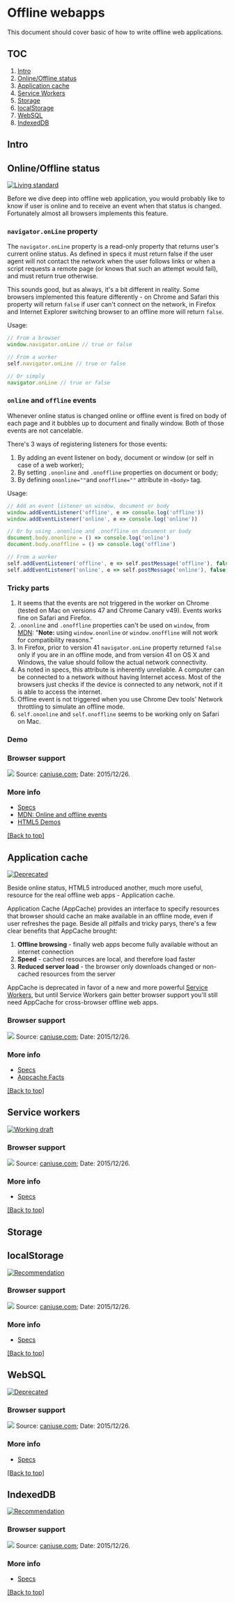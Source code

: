 # Offline webapps

This document should cover basic of how to write offline web applications.

## TOC

1. [Intro](#intro)
2. [Online/Offline status](#onlineoffline-status)
3. [Application cache](#application-cache)
4. [Service Workers](#service-workers)
5. [Storage](#storage)
6. [localStorage](#localstorage)
7. [WebSQL](#websql)
8. [IndexedDB](#indexeddb)

## Intro

## Online/Offline status
[![Living standard](https://img.shields.io/badge/Specs-LS-brightgreen.svg?style=flat-square)](https://html.spec.whatwg.org/multipage/browsers.html#browser-state)

Before we dive deep into offline web application, you would probably like to know if user is online and to receive an event when that status is changed.  
Fortunately almost all browsers implements this feature.

### `navigator.onLine` property

The `navigator.onLine` property is a read-only property that returns user's current online status. As defined in specs it must return false if the user agent will not contact the network when the user follows links or when a script requests a remote page (or knows that such an attempt would fail), and must return true otherwise.

This sounds good, but as always, it's a bit different in reality. Some browsers implemented this feature differently - on Chrome and Safari this property will return `false` if user can't connect on the network, in Firefox and Internet Explorer switching browser to an offline more will return `false`.

Usage:

```js
// From a browser
window.navigator.onLine // true or false

// From a worker
self.navigator.onLine // true or false

// Or simply
navigator.onLine // true or false
```

### `online` and `offline` events

Whenever online status is changed online or offline event is fired on body of each page and it bubbles up to document and finally window. Both of those events are not cancelable.

There's 3 ways of registering listeners for those events:

1. By adding an event listener on body, document or window (or self in case of a web worker);
2. By setting `.ononline` and `.onoffline` properties on document or body;
3. By defining `ononline=""`and `onoffline=""` attribute in `<body>` tag.

Usage:

```js
// Add an event listener on window, document or body
window.addEventListener('offline', e => console.log('offline'))
window.addEventListener('online', e => console.log('online'))

// Or by using .ononline and .onoffline on document or body
document.body.ononline = () => console.log('online')
document.body.onoffline = () => console.log('offline')

// From a worker
self.addEventListener('offline', e => self.postMessage('offline'), false)
self.addEventListener('online', e => self.postMessage('online'), false)
```

### Tricky parts

1. It seems that the events are not triggered in the worker on Chrome (tested on Mac on versions 47 and Chrome Canary v49). Events works fine on Safari and Firefox.
2. `.ononline` and `.onoffline` properties can't be used on `window`, from [MDN](https://developer.mozilla.org/en-US/docs/Web/API/Document/ononline): "**Note:** using `window.ononline` or `window.onoffline` will not work for compatibility reasons."
3. In Firefox, prior to version 41 `navigator.onLine` property returned `false` only if you are in an offline mode, and from version 41 on OS X and Windows, the value should follow the actual network connectivity.
4. As noted in specs, this attribute is inherently unreliable. A computer can be connected to a network without having Internet access. Most of the browsers just checks if the device is connected to any network, not if it is able to access the internet.
5. Offline event is not triggered when you use Chrome Dev tools' Network throttling to simulate an offline mode.
6. `self.ononline` and `self.onoffline` seems to be working only on Safari on Mac.

### Demo


### Browser support

![](assets/browser-support/online-status.png)
Source: [caniuse.com](http://caniuse.com/#feat=online-status); Date: 2015/12/26.

### More info

- [Specs](https://html.spec.whatwg.org/multipage/browsers.html#browser-state)
- [MDN: Online and offline events](https://developer.mozilla.org/en/docs/Online_and_offline_events)
- [HTML5 Demos](http://html5demos.com/offline)

[[Back to top]](#offline-webapps)

## Application cache
[![Deprecated](https://img.shields.io/badge/Specs-DEPRECATED-red.svg?style=flat-square)](https://html.spec.whatwg.org/multipage/browsers.html#offline)

Beside online status, HTML5 introduced another, much more useful, resource for the real offline web apps - Application cache.

Application Cache (AppCache) provides an interface to specify resources that browser should cache an make available in an offline mode, even if user refreshes the page. Beside all pitfalls and tricky parys, there's a few clear benefits that AppCache brought:

1. **Offline browsing** - finally web apps become fully available without an internet connection
2. **Speed** - cached resources are local, and therefore load faster
3. **Reduced server load** - the browser only downloads changed or non-cached resources from the server

AppCache is deprecated in favor of a new and more powerful [Service Workers](#service-workers), but until Service Workers gain better browser support you'll still need AppCache for cross-browser offline web apps.


### Browser support

![](assets/browser-support/application-cache.png)
Source: [caniuse.com](http://caniuse.com/#feat=offline-apps); Date: 2015/12/26.

### More info

- [Specs](https://html.spec.whatwg.org/multipage/browsers.html#offline)
- [Appcache Facts](http://appcache.offline.technology)

[[Back to top]](#offline-webapps)

## Service workers
[![Working draft](https://img.shields.io/badge/Specs-WD-yellow.svg?style=flat-square)](http://www.w3.org/TR/service-workers/)

### Browser support

![](assets/browser-support/service-workers.png)
Source: [caniuse.com](http://caniuse.com/#feat=serviceworkers); Date: 2015/12/26.

### More info

- [Specs](http://www.w3.org/TR/service-workers/)

[[Back to top]](#offline-webapps)

## Storage


## localStorage
[![Recommendation](https://img.shields.io/badge/Specs-REC-green.svg?style=flat-square)](http://www.w3.org/TR/webstorage/)

### Browser support

![](assets/browser-support/localstorage.png)
Source: [caniuse.com](http://caniuse.com/#feat=namevalue-storage); Date: 2015/12/26.

### More info

- [Specs](http://www.w3.org/TR/webstorage/)

[[Back to top]](#offline-webapps)

## WebSQL
[![Deprecated](https://img.shields.io/badge/Specs-DEPRECATED-red.svg?style=flat-square)](http://www.w3.org/TR/webdatabase/)

### Browser support

![](assets/browser-support/websql.png)
Source: [caniuse.com](http://caniuse.com/#feat=sql-storage); Date: 2015/12/26.

### More info

- [Specs](http://www.w3.org/TR/webdatabase/)

[[Back to top]](#offline-webapps)

## IndexedDB
[![Recommendation](https://img.shields.io/badge/Specs-REC-green.svg?style=flat-square)](http://www.w3.org/TR/IndexedDB/)

### Browser support

![](assets/browser-support/indexeddb.png)
Source: [caniuse.com](http://caniuse.com/#feat=indexeddb); Date: 2015/12/26.

### More info

- [Specs](http://www.w3.org/TR/IndexedDB/)

[[Back to top]](#offline-webapps)